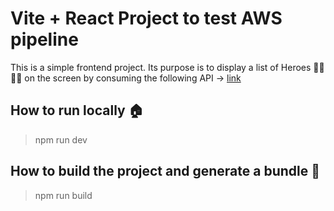 # Vite + React Project to test AWS pipeline
This is a simple frontend project. Its purpose is to display a list of Heroes 🦸‍♂️🦸‍♂️ on the screen by consuming the following API -> [link](https://github.com/elciojunior7/java-lambda)

## How to run locally 🏠
> npm run dev

## How to build the project and generate a bundle 🔨 
> npm run build
